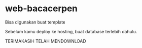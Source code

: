 # web-bacacerpen
Bisa digunakan buat template

Sebelum kamu deploy ke hosting, buat database terlebih dahulu.

TERIMAKASIH TELAH MENDOWNLOAD

